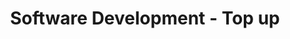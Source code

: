 ---
icon: fa-university
icon_type: icon
title: Software Development - Top up
organization: University College of Northern Denmark
order_id: 2
period: 01/01/2018 - 15/06/2019
description: During the top-up, we studied testing in far more detailed than simply unit testing everything blindly. We also focused our attention on the more theoretical aspects of Computer Science, such as Discrete Mathematics and the proper etiquete and practice in writing a Research Paper.<br>The next semester we studied  as well as large scale system development and system integration. These topics were applied in our end of semester project where we developed an application where we not only had to create an application, but design it for scalabaility and for it to be able to function in an agile organization.
---